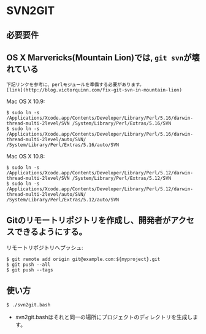 SVN2GIT
=============

必要要件
-------------

## OS X Marvericks(Mountain Lion)では, `git svn`が壊れている

    下記リンクを参考に、perlモジュールを準備する必要があります。
	[link](http://blog.victorquinn.com/fix-git-svn-in-mountain-lion)

Mac OS X 10.9:

    $ sudo ln -s  /Applications/Xcode.app/Contents/Developer/Library/Perl/5.16/darwin-thread-multi-2level/SVN /System/Library/Perl/Extras/5.16/SVN
	$ sudo ln -s /Applications/Xcode.app/Contents/Developer/Library/Perl/5.16/darwin-thread-multi-2level/auto/SVN/ /System/Library/Perl/Extras/5.16/auto/SVN

Mac OS X 10.8:

    $ sudo ln -s  /Applications/Xcode.app/Contents/Developer/Library/Perl/5.12/darwin-thread-multi-2level/SVN /System/Library/Perl/Extras/5.12/SVN
	$ sudo ln -s /Applications/Xcode.app/Contents/Developer/Library/Perl/5.12/darwin-thread-multi-2level/auto/SVN/ /System/Library/Perl/Extras/5.12/auto/SVN

## Gitのリモートリポジトリを作成し、開発者がアクセスできるようにする。

リモートリポジトリへプッシュ:

    $ git remote add origin git@example.com:${myproject}.git
	$ git push --all
	$ git push --tags

使い方
-------------

    $ ./svn2git.bash

* svn2git.bashはそれと同一の場所にプロジェクトのディレクトリを生成します。
